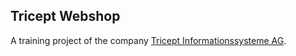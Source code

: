 ## Tricept Webshop
A training project of the company [Tricept Informationssysteme AG](https://tricept.de/).
